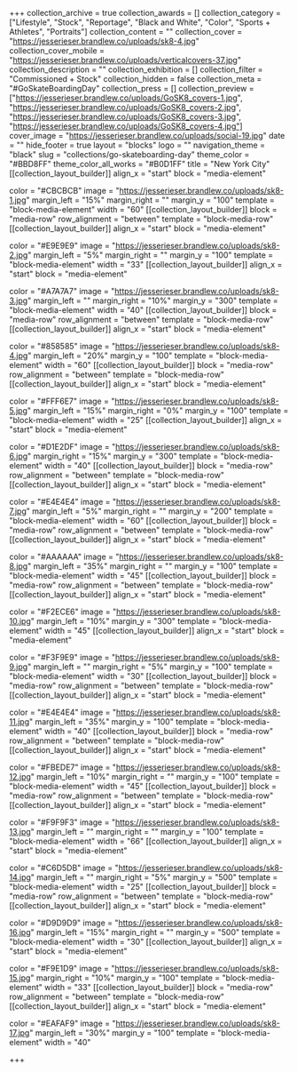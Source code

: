 +++
collection_archive = true
collection_awards = []
collection_category = ["Lifestyle", "Stock", "Reportage", "Black and White", "Color", "Sports + Athletes", "Portraits"]
collection_content = ""
collection_cover = "https://jesserieser.brandlew.co/uploads/sk8-4.jpg"
collection_cover_mobile = "https://jesserieser.brandlew.co/uploads/verticalcovers-37.jpg"
collection_description = ""
collection_exhibition = []
collection_filter = "Commissioned + Stock"
collection_hidden = false
collection_meta = "#GoSkateBoardingDay"
collection_press = []
collection_preview = ["https://jesserieser.brandlew.co/uploads/GoSK8_covers-1.jpg", "https://jesserieser.brandlew.co/uploads/GoSK8_covers-2.jpg", "https://jesserieser.brandlew.co/uploads/GoSK8_covers-3.jpg", "https://jesserieser.brandlew.co/uploads/GoSK8_covers-4.jpg"]
cover_image = "https://jesserieser.brandlew.co/uploads/social-19.jpg"
date = ""
hide_footer = true
layout = "blocks"
logo = ""
navigation_theme = "black"
slug = "collections/go-skateboarding-day"
theme_color = "#BBD8FF"
theme_color_all_works = "#B0D1FF"
title = "New York City"
[[collection_layout_builder]]
align_x = "start"
block = "media-element"

color = "#CBCBCB"
image = "https://jesserieser.brandlew.co/uploads/sk8-1.jpg"
margin_left = "15%"
margin_right = ""
margin_y = "100"
template = "block-media-element"
width = "60"
[[collection_layout_builder]]
block = "media-row"
row_alignment = "between"
template = "block-media-row"
[[collection_layout_builder]]
align_x = "start"
block = "media-element"

color = "#E9E9E9"
image = "https://jesserieser.brandlew.co/uploads/sk8-2.jpg"
margin_left = "5%"
margin_right = ""
margin_y = "100"
template = "block-media-element"
width = "33"
[[collection_layout_builder]]
align_x = "start"
block = "media-element"

color = "#A7A7A7"
image = "https://jesserieser.brandlew.co/uploads/sk8-3.jpg"
margin_left = ""
margin_right = "10%"
margin_y = "300"
template = "block-media-element"
width = "40"
[[collection_layout_builder]]
block = "media-row"
row_alignment = "between"
template = "block-media-row"
[[collection_layout_builder]]
align_x = "start"
block = "media-element"

color = "#858585"
image = "https://jesserieser.brandlew.co/uploads/sk8-4.jpg"
margin_left = "20%"
margin_y = "100"
template = "block-media-element"
width = "60"
[[collection_layout_builder]]
block = "media-row"
row_alignment = "between"
template = "block-media-row"
[[collection_layout_builder]]
align_x = "start"
block = "media-element"

color = "#FFF6E7"
image = "https://jesserieser.brandlew.co/uploads/sk8-5.jpg"
margin_left = "15%"
margin_right = "0%"
margin_y = "100"
template = "block-media-element"
width = "25"
[[collection_layout_builder]]
align_x = "start"
block = "media-element"

color = "#D1E2DF"
image = "https://jesserieser.brandlew.co/uploads/sk8-6.jpg"
margin_right = "15%"
margin_y = "300"
template = "block-media-element"
width = "40"
[[collection_layout_builder]]
block = "media-row"
row_alignment = "between"
template = "block-media-row"
[[collection_layout_builder]]
align_x = "start"
block = "media-element"

color = "#E4E4E4"
image = "https://jesserieser.brandlew.co/uploads/sk8-7.jpg"
margin_left = "5%"
margin_right = ""
margin_y = "200"
template = "block-media-element"
width = "60"
[[collection_layout_builder]]
block = "media-row"
row_alignment = "between"
template = "block-media-row"
[[collection_layout_builder]]
align_x = "start"
block = "media-element"

color = "#AAAAAA"
image = "https://jesserieser.brandlew.co/uploads/sk8-8.jpg"
margin_left = "35%"
margin_right = ""
margin_y = "100"
template = "block-media-element"
width = "45"
[[collection_layout_builder]]
block = "media-row"
row_alignment = "between"
template = "block-media-row"
[[collection_layout_builder]]
align_x = "start"
block = "media-element"

color = "#F2ECE6"
image = "https://jesserieser.brandlew.co/uploads/sk8-10.jpg"
margin_left = "10%"
margin_y = "300"
template = "block-media-element"
width = "45"
[[collection_layout_builder]]
align_x = "start"
block = "media-element"

color = "#F3F9E9"
image = "https://jesserieser.brandlew.co/uploads/sk8-9.jpg"
margin_left = ""
margin_right = "5%"
margin_y = "100"
template = "block-media-element"
width = "30"
[[collection_layout_builder]]
block = "media-row"
row_alignment = "between"
template = "block-media-row"
[[collection_layout_builder]]
align_x = "start"
block = "media-element"

color = "#E4E4E4"
image = "https://jesserieser.brandlew.co/uploads/sk8-11.jpg"
margin_left = "35%"
margin_y = "100"
template = "block-media-element"
width = "40"
[[collection_layout_builder]]
block = "media-row"
row_alignment = "between"
template = "block-media-row"
[[collection_layout_builder]]
align_x = "start"
block = "media-element"

color = "#FBEDE7"
image = "https://jesserieser.brandlew.co/uploads/sk8-12.jpg"
margin_left = "10%"
margin_right = ""
margin_y = "100"
template = "block-media-element"
width = "45"
[[collection_layout_builder]]
block = "media-row"
row_alignment = "between"
template = "block-media-row"
[[collection_layout_builder]]
align_x = "start"
block = "media-element"

color = "#F9F9F3"
image = "https://jesserieser.brandlew.co/uploads/sk8-13.jpg"
margin_left = ""
margin_right = ""
margin_y = "100"
template = "block-media-element"
width = "66"
[[collection_layout_builder]]
align_x = "start"
block = "media-element"

color = "#C6D5DB"
image = "https://jesserieser.brandlew.co/uploads/sk8-14.jpg"
margin_left = ""
margin_right = "5%"
margin_y = "500"
template = "block-media-element"
width = "25"
[[collection_layout_builder]]
block = "media-row"
row_alignment = "between"
template = "block-media-row"
[[collection_layout_builder]]
align_x = "start"
block = "media-element"

color = "#D9D9D9"
image = "https://jesserieser.brandlew.co/uploads/sk8-16.jpg"
margin_left = "15%"
margin_right = ""
margin_y = "500"
template = "block-media-element"
width = "30"
[[collection_layout_builder]]
align_x = "start"
block = "media-element"

color = "#F9E1D9"
image = "https://jesserieser.brandlew.co/uploads/sk8-15.jpg"
margin_right = "10%"
margin_y = "100"
template = "block-media-element"
width = "33"
[[collection_layout_builder]]
block = "media-row"
row_alignment = "between"
template = "block-media-row"
[[collection_layout_builder]]
align_x = "start"
block = "media-element"

color = "#EAFAF9"
image = "https://jesserieser.brandlew.co/uploads/sk8-17.jpg"
margin_left = "30%"
margin_y = "100"
template = "block-media-element"
width = "40"

+++
